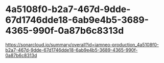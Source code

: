 # 4a5108f0-b2a7-467d-9dde-67d1746dde18-6ab9e4b5-3689-4365-990f-0a87b6c8313d
https://sonarcloud.io/summary/overall?id=iamneo-production_4a5108f0-b2a7-467d-9dde-67d1746dde18-6ab9e4b5-3689-4365-990f-0a87b6c8313d
